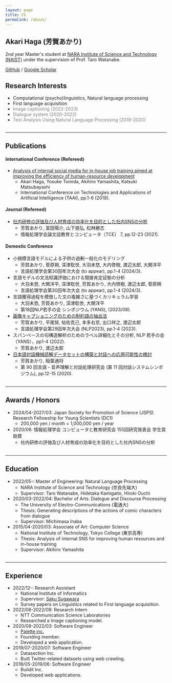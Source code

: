 ```yaml
---
layout: page
title: CV
permalink: /about/
---
```


## Akari Haga (芳賀あかり)
2nd year Master's student at [NARA Institute of Science and Technology (NAIST)](https://www.naist.jp/en/) under the supervision of Prof. Taro Watanabe.

[GitHub](https://github.com/Akari000) / [Google Scholar](https://scholar.google.com/citations?user=Mkd23TkAAAAJ&hl=ja&oi=sra)

## Research Interests
- Computational (psycho)linguistics, Natural language processing
- First language acquisition
- <span style="color: gray;">Image captioning (2022-2023)</span>
- <span style="color: gray;">Dialogue system (2020-2022)</span>
- <span style="color: gray;">Text Analysis Using Natural Language Processing (2019-2020)</span>
<br/><br/>

---

## Publications
#### International Conference (Refereed)
- [Analysis of internal social media for in-house job training aimed at improving the efficiency of human-resource development](https://scholar.google.com/citations?view_op=view_citation&hl=ja&user=Mkd23TkAAAAJ&citation_for_view=Mkd23TkAAAAJ:d1gkVwhDpl0C)
  - Akari Haga, Yosuke Tomida, Akihiro Yamashita, Katsuki Matsubayashi 
  - International Conference on Technologies and Applications of Artificial Intelligence (TAAI), pp.1-6 (2019).

#### Journal (Refereed)
- [社内研修の評価及び人材育成の効率化を目的とした社内SNSの分析](https://scholar.google.com/citations?view_op=view_citation&hl=ja&user=Mkd23TkAAAAJ&citation_for_view=Mkd23TkAAAAJ:u5HHmVD_uO8C)
  - 芳賀あかり, 富田陽介, 山下晃弘, 松林勝志
  - 情報処理学会論文誌教育とコンピュータ（TCE） 7, pp.12-23 (2021). 

#### Domestic Conference
- 小規模言語モデルによる子供の過剰一般化のモデリング
  - 芳賀あかり, 菅原朔, 深津聡世, 大羽未悠, 大内啓樹, 渡辺太郎, 大関洋平
  - 言語処理学会第30回年次大会 (to appear), pp.1-4 (2024/3).
- 言語モデルの文法知識評価における間接肯定証拠の分析
  - 大羽未悠, 大関洋平, 深津聡世, 芳賀あかり, 大内啓樹, 渡辺太郎, 菅原朔
  - 言語処理学会第30回年次大会 (to appear), pp.1-4 (2024/3).
- 言語獲得過程を模倣した文の複雑さに基づくカリキュラム学習
  - 大羽未悠, 芳賀あかり, 深津聡世, 大関洋平
  - 第18回NLP若手の会 シンポジウム (YANS), (2023/08).
- [画像キャプショニングのための制約語の抽出法](https://www.anlp.jp/proceedings/annual_meeting/2023/pdf_dir/H9-2.pdf)
  - 芳賀あかり, 平尾努, 帖佐克己, 本多右京, 出口祥之, 渡辺太郎
  - 言語処理学会第29回年次大会 (NLP2023), pp.1-4 (2023).
- スパンベースの句構造解析のためのラベル詳細化とその分析, NLP 若手の会（YANS），pp1-4 (2022).
  - 芳賀あかり, 渡辺太郎
- [日本語対話機械読解データセットの構築と対話への応用可能性の検討](https://scholar.google.com/citations?view_op=view_citation&hl=ja&user=Mkd23TkAAAAJ&citation_for_view=Mkd23TkAAAAJ:9yKSN-GCB0IC)
  - 芳賀あかり, 稲葉通将
  - 第 90 回言語・音声理解と対話処理研究会 (第 11 回対話システムシンポジウム), pp.12-15 (2020).
<br/><br/>

---

## Awards / Honors
- 2024/04-2027/03: Japan Society for Promotion of Science (JSPS) Research Fellowship for Young Scientists (DC1)
  - 200,000 yen / month + 1,000,000 yen / year
- 2020/06: 情報処理学会 コンピュータと教育研究会 155回研究発表会 学生奨励賞
  - 社内研修の評価及び人材育成の効率化を目的とした社内SNSの分析
<br/><br/>

---

## Education
- 2022/05-: Master of Engineering: Natural Language Processing
  - NARA Institute of Science and Technology (奈良先端大)
  - Supervisor: Taro Watanabe, Hidetaka Kamigaito, Hiroki Ouchi
- 2020/03-2022/04: Bachelor of Arts: Dialogue and Discourse Processing
  - The University of Electro-Communications (電通大)
  - Thesis: Generating descriptions of the actions of comic characters from dialogue
  - Supervisor: Michimasa Inaba
- 2015/04-2020/03: Associate of Art: Computer Science
  - National Institute of Technology, Tokyo College (東京高専)
  - Thesis: Analysis of internal SNS for improving human resources and in-house training
  - Supervisor: Akihiro Yamashita
<br/><br/>

---

## Experience
- 2022/12-: Research Assistant
  - National Institute of Informatics
  - Supervisor: [Saku Sugawara](https://penzant.net/)
  - Survey papers on Linguistics related to First language acquisition.
- 2022/08-2022/09: Research Intern
  - NTT Communication Science Laboratories
  - Researched a Image captioning model.
- 2020/08-2022/03: Software Engineer
  - [Palette inc.](https://corp-palette.com/)
  - Founding member.
  - Developed a web application.
- 2019/07-2020/07: Software Engineer
  - Datasection Inc.
  - Built Twitter-related datasets using web crawling.
- 2018/05-2019/06: Software Engineer
  - Buildit Inc.
  - Developed web applications.
